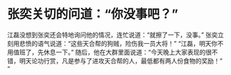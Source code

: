 # 张奕关切的问道：“你没事吧？”
江磊没想到张奕还会特地询问他的情况，连忙说道：“就擦了一下，没事。”
张奕立刻用悲愤的语气说道：“这些天合帮的狗贼，险伤我一员大将！”
“江磊，明天你不用值班了，先休息一下。”
随后，他在大群里面说道：“今天晚上大家表现的很不错，明天论功行赏，凡是参与了进攻天合帮的人，最低都有两人份食物的奖励！”
“

